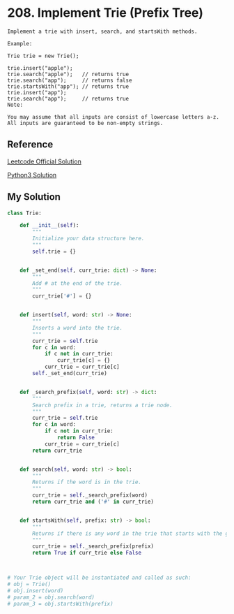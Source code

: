 # 208. Implement Trie (Prefix Tree)

```
Implement a trie with insert, search, and startsWith methods.

Example:

Trie trie = new Trie();

trie.insert("apple");
trie.search("apple");   // returns true
trie.search("app");     // returns false
trie.startsWith("app"); // returns true
trie.insert("app");
trie.search("app");     // returns true
Note:

You may assume that all inputs are consist of lowercase letters a-z.
All inputs are guaranteed to be non-empty strings.
```

## Reference

[Leetcode Official Solution](https://leetcode.com/problems/implement-trie-prefix-tree/solution/)

[Python3 Solution](https://leetcode.com/problems/implement-trie-prefix-tree/discuss/415682/100-ms-faster-than-99.90-Python-6-lines-solution-with-Dict)

## My Solution

```python
class Trie:

    def __init__(self):
        """
        Initialize your data structure here.
        """
        self.trie = {}


    def _set_end(self, curr_trie: dict) -> None:
        """
        Add # at the end of the trie.
        """
        curr_trie['#'] = {}


    def insert(self, word: str) -> None:
        """
        Inserts a word into the trie.
        """
        curr_trie = self.trie
        for c in word:
            if c not in curr_trie:
                curr_trie[c] = {}
            curr_trie = curr_trie[c]
        self._set_end(curr_trie)


    def _search_prefix(self, word: str) -> dict:
        """
        Search prefix in a trie, returns a trie node.
        """
        curr_trie = self.trie
        for c in word:
            if c not in curr_trie:
                return False
            curr_trie = curr_trie[c]
        return curr_trie


    def search(self, word: str) -> bool:
        """
        Returns if the word is in the trie.
        """
        curr_trie = self._search_prefix(word)
        return curr_trie and ('#' in curr_trie)


    def startsWith(self, prefix: str) -> bool:
        """
        Returns if there is any word in the trie that starts with the given prefix.
        """
        curr_trie = self._search_prefix(prefix)
        return True if curr_trie else False



# Your Trie object will be instantiated and called as such:
# obj = Trie()
# obj.insert(word)
# param_2 = obj.search(word)
# param_3 = obj.startsWith(prefix)
```
